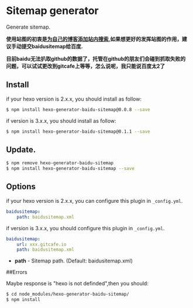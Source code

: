 # Sitemap generator

Generate sitemap.

**使用站图的初衷是[为自己的博客添加站内搜索](http://gengbiao.me/2014/10/22/hexo%E6%B7%BB%E5%8A%A0%E7%99%BE%E5%BA%A6%E7%AB%99%E5%86%85%E6%90%9C%E7%B4%A2/),如果想更好的发挥站图的作用，建议手动提交baidusitemap给百度.**

**目前baidu无法扒取github的数据了，托管在github的朋友们会碰到抓取失败的问题，可以试试更改到gitcafe上等等，怎么说呢，我只能说百度太2了**
## Install
if your hexo version is 2.x.x, you should install as follow:
``` bash
$ npm install hexo-generator-baidu-sitemap@0.0.8 --save
```
if version is 3.x.x, you should install as follow:
``` bash
$ npm install hexo-generator-baidu-sitemap@0.1.1 --save
```

## Update.
``` bash
$ npm remove hexo-generator-baidu-sitemap
$ npm install hexo-generator-baidu-sitemap --save
```

## Options

if your hexo version is 2.x.x, you can configure this plugin in `_config.yml`.

``` yaml
baidusitemap:
    path: baidusitemap.xml
```
if version is 3.x.x, you should configure this plugin in `_config.yml`.
``` yaml
baidusitemap:
    url: xxx.gitcafe.io
    path: baidusitemap.xml
```
- **path** - Sitemap path. (Default: baidusitemap.xml)

##Errors

Maybe response is "hexo is not definded",then you should:
``` bash
$ cd node_modules/hexo-generator-baidu-sitemap/
$ npm install
```

